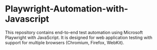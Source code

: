 # Playwright-Automation-with-Javascript

This repository contains end-to-end test automation using Microsoft Playwright with JavaScript.
It is designed for web application testing with support for multiple browsers (Chromium, Firefox, WebKit).
